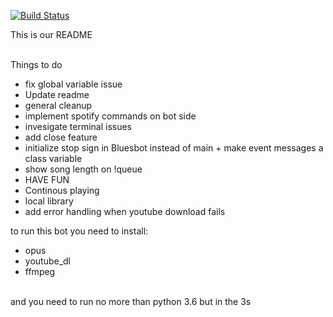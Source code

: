 [![Build Status](https://travis-ci.org/ceramey1997/BluesBot.svg?branch=master)](https://travis-ci.org/ceramey1997/BluesBot)

This is our README <br><br>

Things to do <br>
- fix global variable issue<br>
- Update readme<br>
- general cleanup<br>
- implement spotify commands on bot side<br>
- invesigate terminal issues<br>
- add close feature<br>
- initialize stop sign in Bluesbot instead of main + make event messages a class variable<br>
- show song length on !queue <br>
- HAVE FUN<br>
- Continous playing<br>
- local library <br>
- add error handling when youtube download fails<br>

to run this bot you need to install: <br>
  - opus <br>
  - youtube_dl <br>
  - ffmpeg <br>
  <br>
 and you need to run no more than python 3.6 but in the 3s <br>
